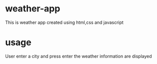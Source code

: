 # weather-app
This is weather app created using html,css and javascript
# usage
User enter a city and press enter the weather information are displayed

